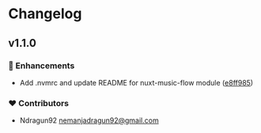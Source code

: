 # Changelog


## v1.1.0


### 🚀 Enhancements

- Add .nvmrc and update README for nuxt-music-flow module ([e8ff985](https://github.com/ndragun92/nuxt-music-flow/commit/e8ff985))

### ❤️ Contributors

- Ndragun92 <nemanjadragun92@gmail.com>

